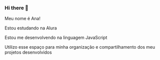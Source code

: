 ### Hi there 👋
Meu nome é Ana!

Estou estudando na Alura

Estou me desenvolvendo na linguagem JavaScript

Utilizo esse espaço para minha organização e compartilhamento dos meu projetos desenvolvidos
<!--
